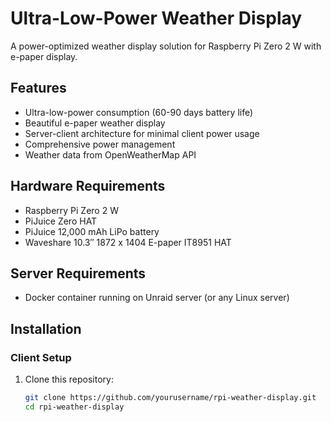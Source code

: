 # Ultra-Low-Power Weather Display

A power-optimized weather display solution for Raspberry Pi Zero 2 W with e-paper display.

## Features

- Ultra-low-power consumption (60-90 days battery life)
- Beautiful e-paper weather display
- Server-client architecture for minimal client power usage
- Comprehensive power management
- Weather data from OpenWeatherMap API

## Hardware Requirements

- Raspberry Pi Zero 2 W
- PiJuice Zero HAT
- PiJuice 12,000 mAh LiPo battery
- Waveshare 10.3″ 1872 x 1404 E-paper IT8951 HAT

## Server Requirements

- Docker container running on Unraid server (or any Linux server)

## Installation

### Client Setup

1. Clone this repository:
   ```bash
   git clone https://github.com/yourusername/rpi-weather-display.git
   cd rpi-weather-display